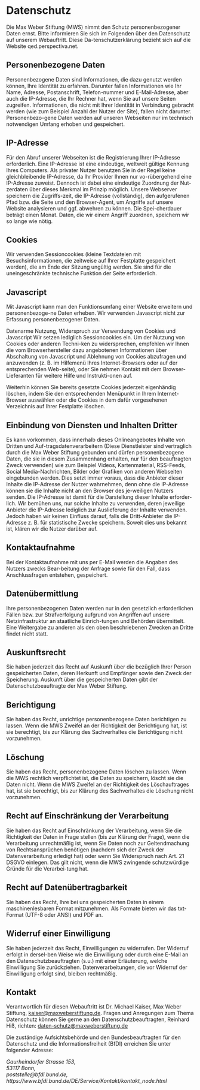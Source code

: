 # Datenschutz
<!--Stand: 14.05.2024-->

Die Max Weber Stiftung (MWS) nimmt den Schutz personenbezogener Daten ernst. Bitte informieren Sie sich im Folgenden über den Datenschutz auf unserem Webauftritt. Diese Da-tenschutzerklärung bezieht sich auf die Website qed.perspectiva.net.

## Personenbezogene Daten
Personenbezogene Daten sind Informationen, die dazu genutzt werden können, Ihre Identität zu erfahren. Darunter fallen Informationen wie Ihr Name, Adresse, Postanschrift, Telefon-nummer und E-Mail-Adresse, aber auch die IP-Adresse, die Ihr Rechner hat, wenn Sie auf unsere Seiten zugreifen. Informationen, die nicht mit Ihrer Identität in Verbindung gebracht werden (wie zum Beispiel Anzahl der Nutzer der Site), fallen nicht darunter. Personenbezo-gene Daten werden auf unseren Webseiten nur im technisch notwendigen Umfang erhoben und gespeichert.

## IP-Adresse
Für den Abruf unserer Webseiten ist die Registrierung Ihrer IP-Adresse erforderlich. Eine IP-Adresse ist eine eindeutige, weltweit gültige Kennung Ihres Computers. Als privater Nutzer benutzen Sie in der Regel keine gleichbleibende IP-Adresse, da Ihr Provider Ihnen nur vo-rübergehend eine IP-Adresse zuweist. Dennoch ist dabei eine eindeutige Zuordnung der Nut-zerdaten über dieses Merkmal im Prinzip möglich. Unsere Webserver speichern die Zugriffs-zeit, die IP-Adresse (vollständig), den aufgerufenen Pfad bzw. die Seite und den Browser-Agent, um Angriffe auf unsere Website analysieren und ggf. abwehren zu können. Die Spei-cherdauer beträgt einen Monat. Daten, die wir einem Angriff zuordnen, speichern wir so lange wie nötig.

## Cookies
Wir verwenden Sessioncookies (kleine Textdateien mit Besuchsinformationen, die zeitweise auf Ihrer Festplatte gespeichert werden), die am Ende der Sitzung ungültig werden. Sie sind für die uneingeschränkte technische Funktion der Seite erforderlich.

## Javascript
Mit Javascript kann man den Funktionsumfang einer Website erweitern und personenbezoge-ne Daten erheben. Wir verwenden Javascript nicht zur Erfassung personenbezogener Daten.

Datenarme Nutzung, Widerspruch zur Verwendung von Cookies und Javascript
Wir setzen lediglich Sessioncookies ein. Um der Nutzung von Cookies oder anderen Techni-ken zu widersprechen, empfehlen wir Ihnen die vom Browserhersteller dazu angebotenen Informationen über Abschaltung von Javascript und Ablehnung von Cookies abzufragen und anzuwenden (z. B. im Hilfemenü Ihres Internet-Browsers oder auf der entsprechenden Web-seite), oder Sie nehmen Kontakt mit dem Browser-Lieferanten für weitere Hilfe und Instrukti-onen auf.

Weiterhin können Sie bereits gesetzte Cookies jederzeit eigenhändig löschen, indem Sie den entsprechenden Menüpunkt in Ihrem Internet-Browser auswählen oder die Cookies in dem dafür vorgesehenen Verzeichnis auf Ihrer Festplatte löschen.


## Einbindung von Diensten und Inhalten Dritter
Es kann vorkommen, dass innerhalb dieses Onlineangebotes Inhalte von Dritten und Auf-tragsdatenverarbeitern (Diese Dienstleister sind vertraglich durch die Max Weber Stiftung gebunden und dürfen personenbezogene Daten, die sie in diesem Zusammenhang erhalten, nur für den beauftragten Zweck verwenden) wie zum Beispiel Videos, Kartenmaterial, RSS-Feeds, Social Media-Nachrichten, Bilder oder Grafiken von anderen Webseiten eingebunden werden. Dies setzt immer voraus, dass die Anbieter dieser Inhalte die IP-Adresse der Nutzer wahrnehmen, denn ohne die IP-Adresse können sie die Inhalte nicht an den Browser des je-weiligen Nutzers senden. Die IP-Adresse ist damit für die Darstellung dieser Inhalte erforder-lich. Wir bemühen uns, nur solche Inhalte zu verwenden, deren jeweilige Anbieter die IP-Adresse lediglich zur Auslieferung der Inhalte verwenden. Jedoch haben wir keinen Einfluss darauf, falls die Dritt-Anbieter die IP-Adresse z. B. für statistische Zwecke speichern. Soweit dies uns bekannt ist, klären wir die Nutzer darüber auf.

## Kontaktaufnahme
Bei der Kontaktaufnahme mit uns per E-Mail werden die Angaben des Nutzers zwecks Bear-beitung der Anfrage sowie für den Fall, dass Anschlussfragen entstehen, gespeichert.

## Datenübermittlung
Ihre personenbezogenen Daten werden nur in den gesetzlich erforderlichen Fällen bzw. zur Strafverfolgung aufgrund von Angriffen auf unsere Netzinfrastruktur an staatliche Einrich-tungen und Behörden übermittelt. Eine Weitergabe zu anderen als den oben beschriebenen Zwecken an Dritte findet nicht statt.

## Auskunftsrecht
Sie haben jederzeit das Recht auf Auskunft über die bezüglich Ihrer Person gespeicherten Daten, deren Herkunft und Empfänger sowie den Zweck der Speicherung. Auskunft über die gespeicherten Daten gibt der Datenschutzbeauftragte der Max Weber Stiftung.

## Berichtigung
Sie haben das Recht, unrichtige personenbezogene Daten berichtigen zu lassen. Wenn die MWS Zweifel an der Richtigkeit der Berichtigung hat, ist sie berechtigt, bis zur Klärung des Sachverhaltes die Berichtigung nicht vorzunehmen.

## Löschung
Sie haben das Recht, personenbezogene Daten löschen zu lassen. Wenn die MWS rechtlich verpflichtet ist, die Daten zu speichern, löscht sie die Daten nicht. Wenn die MWS Zweifel an der Richtigkeit des Löschauftrages hat, ist sie berechtigt, bis zur Klärung des Sachverhaltes die Löschung nicht vorzunehmen.

## Recht auf Einschränkung der Verarbeitung
Sie haben das Recht auf Einschränkung der Verarbeitung, wenn Sie die Richtigkeit der Daten in Frage stellen (bis zur Klärung der Frage), wenn die Verarbeitung unrechtmäßig ist, wenn Sie Daten noch zur Geltendmachung von Rechtsansprüchen benötigen (nachdem sich der Zweck der Datenverarbeitung erledigt hat) oder wenn Sie Widerspruch nach Art. 21 DSGVO einlegen. Das gilt nicht, wenn die MWS zwingende schutzwürdige Gründe für die Verarbei-tung hat.

## Recht auf Datenübertragbarkeit
Sie haben das Recht, Ihre bei uns gespeicherten Daten in einem maschinenlesbaren Format mitzunehmen. Als Formate bieten wir das txt-Format (UTF-8 oder ANSI) und PDF an.

## Widerruf einer Einwilligung
Sie haben jederzeit das Recht, Einwilligungen zu widerrufen. Der Widerruf erfolgt in dersel-ben Weise wie die Einwilligung oder durch eine E-Mail an den Datenschutzbeauftragten (s.u.) mit einer Erläuterung, welche Einwilligung Sie zurückziehen. Datenverarbeitungen, die vor Widerruf der Einwilligung erfolgt sind, bleiben rechtmäßig.

## Kontakt
Verantwortlich für diesen Webauftritt ist Dr. Michael Kaiser, Max Weber Stiftung, kaiser@maxweberstiftung.de. Fragen und Anregungen zum Thema Datenschutz können Sie gerne an den Datenschutzbeauftragten, Reinhard Hiß, richten: daten-schutz@maxweberstiftung.de

Die zuständige Aufsichtsbehörde und den Bundesbeauftragten für den Datenschutz und die Informationsfreiheit (BfDI) erreichen Sie unter folgender Adresse:

<address>
Gaurheindorfer Strasse 153,<br>
53117 Bonn,<br>
poststelle@bfdi.bund.de,<br>
https://www.bfdi.bund.de/DE/Service/Kontakt/kontakt_node.html
</address>
